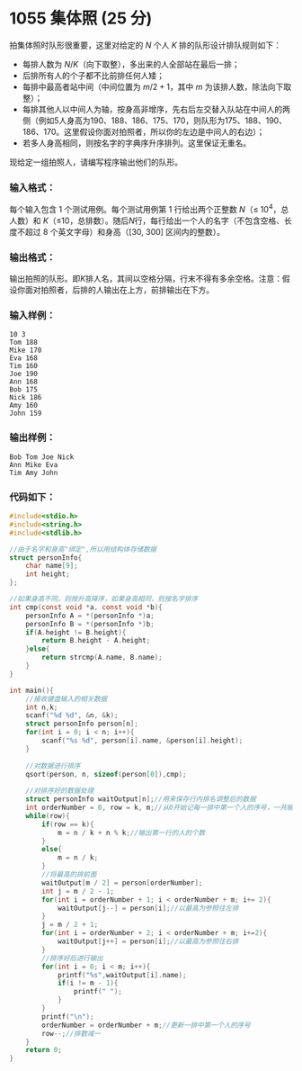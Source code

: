 # 1055 集体照 (25 分)
拍集体照时队形很重要，这里对给定的 $N$ 个人 $K$ 排的队形设计排队规则如下：

* 每排人数为 $N/K$（向下取整），多出来的人全部站在最后一排；
* 后排所有人的个子都不比前排任何人矮；
* 每排中最高者站中间（中间位置为 $m/2+1$，其中 $m$ 为该排人数，除法向下取整）；
* 每排其他人以中间人为轴，按身高非增序，先右后左交替入队站在中间人的两侧（例如5人身高为190、188、186、175、170，则队形为175、188、190、186、170。这里假设你面对拍照者，所以你的左边是中间人的右边）；
* 若多人身高相同，则按名字的字典序升序排列。这里保证无重名。

现给定一组拍照人，请编写程序输出他们的队形。
### 输入格式：
每个输入包含 1 个测试用例。每个测试用例第 1 行给出两个正整数 $N$（≤ $10^4$，总人数）和 $K$（≤10，总排数）。随后$N$行，每行给出一个人的名字（不包含空格、长度不超过 8 个英文字母）和身高（[30, 300] 区间内的整数）。
### 输出格式：
输出拍照的队形。即$K$排人名，其间以空格分隔，行末不得有多余空格。注意：假设你面对拍照者，后排的人输出在上方，前排输出在下方。
### 输入样例：
```
10 3
Tom 188
Mike 170
Eva 168
Tim 160
Joe 190
Ann 168
Bob 175
Nick 186
Amy 160
John 159
```
### 输出样例：
```
Bob Tom Joe Nick
Ann Mike Eva
Tim Amy John
```
### 代码如下：
```c
#include<stdio.h>
#include<string.h>
#include<stdlib.h>

//由于名字和身高"绑定",所以用结构体存储数据 
struct personInfo{
    char name[9];
    int height;
}; 

//如果身高不同，则按升高降序，如果身高相同，则按名字排序 
int cmp(const void *a, const void *b){
    personInfo A = *(personInfo *)a;
    personInfo B = *(personInfo *)b;
    if(A.height != B.height){
        return B.height - A.height;
    }else{
        return strcmp(A.name, B.name);
    }
}

int main(){
    //接收键盘输入的相关数据 
    int n,k;
    scanf("%d %d", &n, &k);
    struct personInfo person[n];
    for(int i = 0; i < n; i++){
        scanf("%s %d", person[i].name, &person[i].height);
    }
    
    //对数据进行排序 
    qsort(person, n, sizeof(person[0]),cmp);
    
    //对排序好的数据处理 
    struct personInfo waitOutput[n];//用来保存行内排名调整后的数据 
    int orderNumber = 0, row = k, m;//从0开始记每一排中第一个人的序号，一共输出row行,每行m个人 
    while(row){
        if(row == k){
            m = n / k + n % k;//输出第一行的人的个数 
        }
        else{
            m = n / k;
        }
        //将最高的排前面 
        waitOutput[m / 2] = person[orderNumber];
        int j = m / 2 - 1;
        for(int i = orderNumber + 1; i < orderNumber + m; i+= 2){
            waitOutput[j--] = person[i];//以最高为参照往左排 
        }
        j = m / 2 + 1;
        for(int i = orderNumber + 2; i < orderNumber + m; i+=2){
            waitOutput[j++] = person[i];//以最高为参照往右排 
        }
        //排序好后进行输出 
        for(int i = 0; i < m; i++){
            printf("%s",waitOutput[i].name);
            if(i != m - 1){
                printf(" ");
            }
        }
        printf("\n"); 
        orderNumber = orderNumber + m;//更新一排中第一个人的序号 
        row--;//排数减一 
    }
    return 0;
}
```